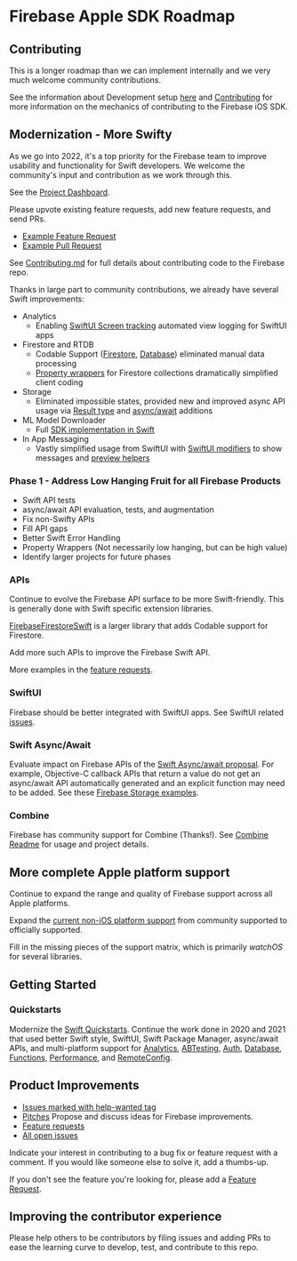 # Firebase Apple SDK Roadmap

## Contributing

This is a longer roadmap than we can implement internally and we very
much welcome community contributions.

See the information about Development setup [here](README.md#Development) and
[Contributing](CONTRIBUTING.md) for more information on the mechanics of
contributing to the Firebase iOS SDK.

## Modernization - More Swifty

As we go into 2022, it's a top priority for the Firebase team to improve
usability and functionality for Swift developers. We welcome the community's
input and contribution as we work through this.

See the [Project Dashboard](SwiftDashboard.md).

Please upvote existing feature requests, add new feature requests, and send PRs.
* [Example Feature Request](https://github.com/firebase/firebase-ios-sdk/issues/8827)
* [Example Pull Request](https://github.com/firebase/firebase-ios-sdk/pull/6568)

See [Contributing.md](Contributing.md) for full details about contributing
code to the Firebase repo.

Thanks in large part to community contributions, we already have several Swift
improvements:
* Analytics
  * Enabling [SwiftUI Screen tracking](https://github.com/firebase/firebase-ios-sdk/blob/main/FirebaseAnalyticsSwift/CHANGELOG.md)
   automated view logging for SwiftUI apps
* Firestore and RTDB
  * Codable Support ([Firestore](https://github.com/firebase/firebase-ios-sdk/pull/3198),
   [Database](https://github.com/firebase/firebase-ios-sdk/tree/main/FirebaseDatabaseSwift/Sources/Codable))
   eliminated manual data processing
  * [Property wrappers](https://github.com/firebase/firebase-ios-sdk/pull/8408) for Firestore collections dramatically simplified client coding
* Storage
  * Eliminated impossible states, provided new and improved async API usage via
   [Result type](https://github.com/firebase/firebase-ios-sdk/blob/main/FirebaseStorage/CHANGELOG.md)
   and [async/await](https://github.com/firebase/firebase-ios-sdk/blob/main/FirebaseStorage/CHANGELOG.md)
   additions
* ML Model Downloader
  * Full [SDK implementation in Swift](https://github.com/firebase/firebase-ios-sdk/tree/main/FirebaseMLModelDownloader/Sources)
* In App Messaging
  * Vastly simplified usage from SwiftUI with
   [SwiftUI modifiers](https://github.com/firebase/firebase-ios-sdk/pull/7496) to show messages and
   [preview helpers](https://github.com/firebase/firebase-ios-sdk/pull/8351)

### Phase 1 - Address Low Hanging Fruit for all Firebase Products
* Swift API tests
* async/await API evaluation, tests, and augmentation
* Fix non-Swifty APIs
* Fill API gaps
* Better Swift Error Handling
* Property Wrappers (Not necessarily low hanging, but can be high value)
* Identify larger projects for future phases

### APIs

Continue to evolve the Firebase API surface to be more
Swift-friendly. This is generally done with Swift specific extension libraries.

[FirebaseFirestoreSwift](Firestore/Swift) is a larger library that adds
Codable support for Firestore.

Add more such APIs to improve the Firebase Swift API.

More examples in the
[feature requests](https://github.com/firebase/firebase-ios-sdk/issues?q=is%3Aopen+is%3Aissue+label%3A%22Swift+API%22).

### SwiftUI

Firebase should be better integrated with SwiftUI apps. See SwiftUI related
[issues](https://github.com/firebase/firebase-ios-sdk/issues?q=is%3Aissue+is%3Aopen++label%3ASwiftUI).

### Swift Async/Await

Evaluate impact on Firebase APIs of the
[Swift Async/await proposal](https://github.com/apple/swift-evolution/blob/main/proposals/0296-async-await.md).
For example, Objective-C callback APIs that return a value do not get an
async/await API automatically generated and an explicit function may need to be
added. See these
[Firebase Storage examples](https://github.com/firebase/firebase-ios-sdk/blob/main/FirebaseStorage/Sources/AsyncAwait.swift).

### Combine

Firebase has community support for Combine (Thanks!). See
[Combine Readme](FirebaseCombineSwift/README.md) for usage and project details.

## More complete Apple platform support

Continue to expand the range and quality of Firebase support across
all Apple platforms.

Expand the
[current non-iOS platform support](README.md#community-supported-efforts)
from community supported to officially supported.

Fill in the missing pieces of the support matrix, which is
primarily *watchOS* for several libraries.

## Getting Started

### Quickstarts

Modernize the [Swift Quickstarts](https://github.com/firebase/quickstart-ios).
Continue the work done in 2020 and 2021 that used better Swift style, SwiftUI,
Swift Package Manager, async/await APIs, and multi-platform support for
[Analytics](https://github.com/firebase/quickstart-ios/tree/master/analytics),
[ABTesting](https://github.com/firebase/quickstart-ios/tree/master/abtesting),
[Auth](https://github.com/firebase/quickstart-ios/tree/master/authentication),
[Database](https://github.com/firebase/quickstart-ios/tree/master/database),
[Functions](https://github.com/firebase/quickstart-ios/tree/master/functions),
[Performance](https://github.com/firebase/quickstart-ios/tree/master/performance),
and
[RemoteConfig](https://github.com/firebase/quickstart-ios/tree/master/config).

## Product Improvements

- [Issues marked with help-wanted tag](https://github.com/firebase/firebase-ios-sdk/issues?q=is%3Aissue+is%3Aopen+label%3A%22help+wanted%22+)
- [Pitches](https://github.com/firebase/firebase-ios-sdk/discussions/categories/pitches)
Propose and discuss ideas for Firebase improvements.
- [Feature requests](https://github.com/firebase/firebase-ios-sdk/issues?q=is%3Aissue+is%3Aopen+label%3A%22type%3A+feature+request%22)
- [All open issues](https://github.com/firebase/firebase-ios-sdk/issues)

Indicate your interest in contributing to a bug fix or feature request with a
comment. If you would like someone else to solve it, add a thumbs-up.

If you don't see the feature you're looking for, please add a
[Feature Request](https://github.com/firebase/firebase-ios-sdk/issues/new/choose).

## Improving the contributor experience

Please help others to be contributors by filing issues and adding PRs to ease
the learning curve to develop, test, and contribute to this repo.
